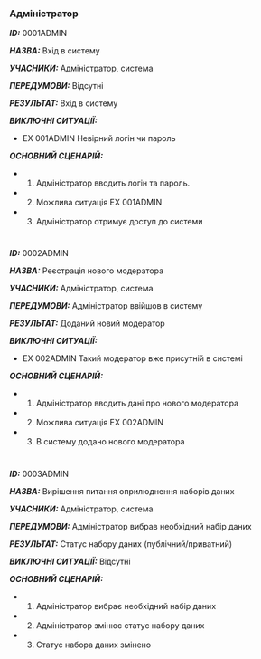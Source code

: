 ### Адміністратор

***ID:*** 0001ADMIN
    
***НАЗВА:*** Вхід в систему
    
***УЧАСНИКИ:*** Адміністратор, система

***ПЕРЕДУМОВИ:*** Відсутні

***РЕЗУЛЬТАТ:*** Вхід в систему 

***ВИКЛЮЧНІ СИТУАЦІЇ:*** 
- EX 001ADMIN Невірний логін чи пароль

***ОСНОВНИЙ СЦЕНАРІЙ:*** 
- 1. Адміністратор вводить логін та пароль.
- 2. Можлива ситуація EX 001ADMIN
- 3. Адміністратор отримує доступ до системи
#                         
***ID:*** 0002ADMIN
    
***НАЗВА:*** Реєстрація нового модератора
    
***УЧАСНИКИ:*** Адміністратор, система

***ПЕРЕДУМОВИ:*** Адміністратор ввійшов в систему

***РЕЗУЛЬТАТ:*** Доданий новий модератор

***ВИКЛЮЧНІ СИТУАЦІЇ:*** 
- EX 002ADMIN Такий модератор вже присутній в системі

***ОСНОВНИЙ СЦЕНАРІЙ:*** 
- 1. Адміністратор вводить дані про нового модератора
- 2. Можлива ситуація EX 002ADMIN
- 3. В систему додано нового модератора                        
#                      
***ID:*** 0003ADMIN
    
***НАЗВА:*** Вирішення питання оприлюднення наборів даних
    
***УЧАСНИКИ:*** Адміністратор, система

***ПЕРЕДУМОВИ:*** Адміністратор вибрав необхідний набір даних

***РЕЗУЛЬТАТ:*** Статус набору даних (публічний/приватний)

***ВИКЛЮЧНІ СИТУАЦІЇ:*** Відсутні

***ОСНОВНИЙ СЦЕНАРІЙ:*** 
- 1. Адміністратор вибрає необхідний набір даних
- 2. Адміністратор змінює статус набору даних 
- 3. Статус набора даних змінено
                         
#                      
